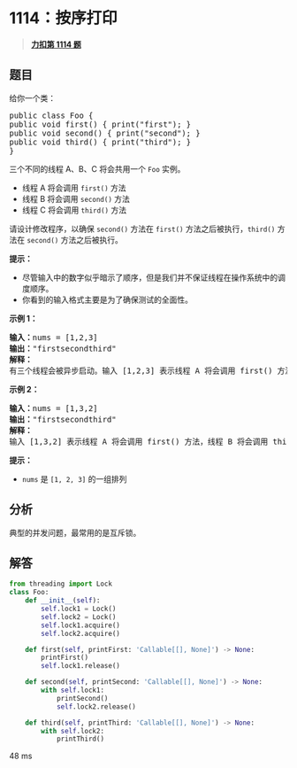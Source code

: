 # 1114：按序打印


> <u>**[力扣第 1114 题](https://leetcode.cn/problems/print-in-order/)**</u>

## 题目

<p>给你一个类：</p>

<pre>
public class Foo {
public void first() { print("first"); }
public void second() { print("second"); }
public void third() { print("third"); }
}</pre>

<p>三个不同的线程 A、B、C 将会共用一个 <code>Foo</code> 实例。</p>

<ul>
<li>线程 A 将会调用 <code>first()</code> 方法</li>
<li>线程 B 将会调用 <code>second()</code> 方法</li>
<li>线程 C 将会调用 <code>third()</code> 方法</li>
</ul>

<p>请设计修改程序，以确保 <code>second()</code> 方法在 <code>first()</code> 方法之后被执行，<code>third()</code> 方法在 <code>second()</code> 方法之后被执行。</p>

<p><strong>提示：</strong></p>

<ul>
<li>尽管输入中的数字似乎暗示了顺序，但是我们并不保证线程在操作系统中的调度顺序。</li>
<li>你看到的输入格式主要是为了确保测试的全面性。</li>
</ul>



<p><strong>示例 1：</strong></p>

<pre>
<strong>输入：</strong>nums = [1,2,3]
<strong>输出：</strong>"firstsecondthird"
<strong>解释：</strong>
有三个线程会被异步启动。输入 [1,2,3] 表示线程 A 将会调用 first() 方法，线程 B 将会调用 second() 方法，线程 C 将会调用 third() 方法。正确的输出是 "firstsecondthird"。
</pre>

<p><strong>示例 2：</strong></p>

<pre>
<strong>输入：</strong>nums = [1,3,2]
<strong>输出：</strong>"firstsecondthird"
<strong>解释：</strong>
输入 [1,3,2] 表示线程 A 将会调用 first() 方法，线程 B 将会调用 third() 方法，线程 C 将会调用 second() 方法。正确的输出是 "firstsecondthird"。</pre>



<ul>
</ul>
<strong>提示：</strong>

<ul>
<li><code>nums</code> 是 <code>[1, 2, 3]</code> 的一组排列</li>
</ul>


## 分析

典型的并发问题，最常用的是互斥锁。

## 解答

```python
from threading import Lock
class Foo:
    def __init__(self):
        self.lock1 = Lock()
        self.lock2 = Lock()
        self.lock1.acquire()
        self.lock2.acquire()

    def first(self, printFirst: 'Callable[[], None]') -> None:
        printFirst()
        self.lock1.release()

    def second(self, printSecond: 'Callable[[], None]') -> None:
        with self.lock1:
            printSecond()
            self.lock2.release()

    def third(self, printThird: 'Callable[[], None]') -> None:
        with self.lock2:
            printThird()
```
48 ms

